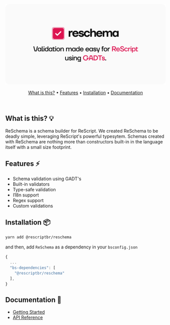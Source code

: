 <p align="center">
  <img src="./assets/cover.svg" /> 
  <br />
</p>
<p align="center">
  <a href="#what-is-this-">What is this?</a> • 
  <a href="#features-">Features</a> • 
  <a href="#installation-">Installation</a> • 
  <a href="#documentation-">Documentation</a>
</p>
<br/>

## What is this? 💡
ReSchema is a schema builder for ReScript. We created ReSchema to be deadly simple, leveraging ReScript's powerful typesytem.
Schemas created with ReSchema are nothing more than constructors built-in in the language itself with a small size footprint.

## Features ⚡
- Schema validation using GADT's
- Built-in validators
- Type-safe validation
- I18n support
- Regex support
- Custom validations

## Installation 📦

```sh
yarn add @rescriptbr/reschema
```
and then, add `ReSchema` as a dependency in your `bsconfig.json`
```js
{
  ...
  "bs-dependencies": [
    "@rescriptbr/reschema"
  ],
}
```

## Documentation 🔎
- [Getting Started](./docs/1-getting-started.md)
- [API Reference](./docs/2-api-reference.md)
